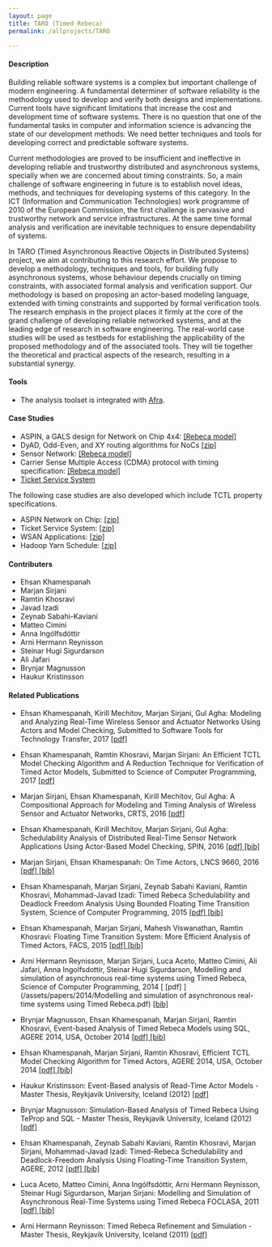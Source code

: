 ```yaml
---
layout: page
title: TARO (Timed Rebeca)
permalink: /allprojects/TARO

---
```


#### Description
Building reliable software systems is a complex but important challenge of modern engineering. A fundamental determiner of software reliability is the methodology used to develop and verify both designs and implementations. Current tools have significant limitations that increase the cost and development time of software systems. There is no question that one of the fundamental tasks in computer and information science is advancing the state of our development methods: We need better techniques and tools for developing correct and predictable software systems.

Current methodologies are proved to be insufficient and ineffective in developing reliable and trustworthy distributed and asynchronous systems, specially when we are concerned about timing constraints. So, a main challenge of software engineering in future is to establish novel ideas, methods, and techniques for developing systems of this category. In the ICT (Information and Communication Technologies) work programme of 2010 of the European Commission, the first challenge is pervasive and trustworthy network and service infrastructures. At the same time formal analysis and verification are inevitable techniques to ensure dependability of systems.

In TARO (Timed Asynchronous Reactive Objects in Distributed Systems) project, we aim at contributing to this research effort. We propose to develop a methodology, techniques and tools, for building fully asynchronous systems, whose behaviour depends crucially on timing constraints, with associated formal analysis and verification support. Our methodology is based on proposing an actor-based modeling language, extended with timing constraints and supported by formal verification tools. The research emphasis in the project places it firmly at the core of the grand challenge of developing reliable networked systems, and at the leading edge of research in software engineering. The real-world case studies will be used as testbeds for establishing the applicability of the proposed methodology and of the associated tools. They will tie together the theoretical and practical aspects of the research, resulting in a substantial synergy.

#### Tools
* The analysis toolset is integrated with [Afra](/alltools/Afra).

#### Case Studies
* ASPIN, a GALS design for Network on Chip 4x4: [ [Rebeca model] ](/assets/projects/TARO/case-studies/ASPIN.rebeca)
* DyAD, Odd-Even, and XY routing algorithms for NoCs [ [zip] ](/assets/projects/TARO/case-studies/Dyad-OE-XY.zip)
* Sensor Network: [ [Rebeca model] ](/assets/projects/TARO/case-studies/sensornetwork.rebeca)
* Carrier Sense Multiple Access (CDMA) protocol with timing specification: [ [Rebeca model] ](/assets/projects/TARO/case-studies/tcsma.rebeca)
* [Ticket Service System](/allprojects/TAROExamples/TicketService)

The following case studies are also developed which include TCTL property specifications.
* ASPIN Network on Chip: [ [zip] ](/assets/projects/TARO/case-studies/noc-prop.zip)
* Ticket Service System: [ [zip] ](/assets/projects/TARO/case-studies/ticket-service-prop.zip)
* WSAN Applications: [ [zip] ](/assets/projects/TARO/case-studies/tinyos-prop.zip)
* Hadoop Yarn Schedule: [ [zip] ](/assets/projects/TARO/case-studies/yarn-prop.zip)

#### Contributers
* Ehsan Khamespanah
* Marjan Sirjani
* Ramtin Khosravi
* Javad Izadi
* Zeynab Sabahi-Kaviani
* Matteo Cimini
* Anna Ingólfsdóttir
* Arni Hermann Reynisson
* Steinar Hugi Sigurdarson
* Ali Jafari
* Brynjar Magnusson
* Haukur Kristinsson

#### Related Publications
* Ehsan Khamespanah, Kirill Mechitov, Marjan Sirjani, Gul Agha: Modeling and Analyzing Real-Time Wireless Sensor and Actuator Networks Using Actors and Model Checking, Submitted to Software Tools for Technology Transfer, 2017  [ [pdf] ](/assets/papers/2017/Modeling-and-Analyzing-Real-Time-Wireless-Sensor-and-Actuator-Networks-Using-Actors-and-Model-Checking.pdf)

* Ehsan Khamespanah, Ramtin Khosravi, Marjan Sirjani: An Efficient TCTL Model Checking Algorithm and A Reduction Technique for Verification of Timed Actor Models, Submitted to Science of Computer Programming, 2017  [ [pdf] ](/assets/papers/2017/Efficient-TCTL.pdf)

* Marjan Sirjani, Ehsan Khamespanah, Kirill Mechitov, Gul Agha: A Compositional Approach for  Modeling and Timing Analysis of Wireless Sensor and Actuator Networks, CRTS, 2016  [ [pdf] ](/assets/papers/2016/CompositionalTinyOS.pdf)

* Ehsan Khamespanah, Kirill Mechitov, Marjan Sirjani, Gul Agha: Schedulability Analysis of Distributed Real-Time Sensor Network Applications Using Actor-Based Model Checking, SPIN, 2016  [ [pdf] ](/assets/papers/2016/TinyOS.pdf) [ [bib] ](http://dblp.uni-trier.de/rec/bibtex/conf/spin/KhamespanahMSA16)

* Marjan Sirjani, Ehsan Khamespanah: On Time Actors, LNCS 9660, 2016 [ [pdf] ](/assets/papers/2016/TimedActor.pdf) [ [bib] ](http://dblp.uni-trier.de/rec/bibtex/conf/birthday/SirjaniK16)

* Ehsan Khamespanah, Marjan Sirjani, Zeynab Sabahi Kaviani, Ramtin Khosravi, Mohammad-Javad Izadi: Timed Rebeca Schedulability and Deadlock Freedom Analysis Using Bounded Floating Time Transition System, Science of Computer Programming, 2015 [ [pdf] ](/assets/papers/2014/Timed-Rebeca-Shift-Equivalency-published.pdf) [ [bib] ](http://dblp.uni-trier.de/rec/bibtex/journals/scp/KhamespanahSSKI15) 

* Ehsan Khamespanah, Marjan Sirjani, Mahesh Viswanathan, Ramtin Khosravi: Floating Time Transition System: More Efficient Analysis of Timed Actors, FACS, 2015  [ [pdf] ](/assets/papers/2015/FTTStoTTS.pdf) [ [bib] ](http://dblp.uni-trier.de/rec/bibtex/conf/facs2/KhamespanahSVK15)

* Arni Hermann Reynisson, Marjan Sirjani, Luca Aceto, Matteo Cimini, Ali Jafari, Anna Ingolfsdottir, Steinar Hugi Sigurdarson, Modelling and simulation of asynchronous real-time systems using Timed Rebeca, Science of Computer Programming, 2014 [ [pdf] ](/assets/papers/2014/Modelling and simulation of asynchronous real-time systems using Timed Rebeca.pdf) [ [bib] ](http://dblp.uni-trier.de/rec/bibtex/journals/scp/ReynissonSACJIS14)

* Brynjar Magnusson, Ehsan Khamespanah, Marjan Sirjani, Ramtin Khosravi, Event-based Analysis of Timed Rebeca Models using SQL, AGERE 2014, USA, October 2014 [ [pdf] ](/assets/papers/2014/TeProp.pdf) [ [bib] ](http://dblp.uni-trier.de/rec/bibtex/conf/agere/MagnussonKKS14)

* Ehsan Khamespanah, Marjan Sirjani, Ramtin Khosravi, Efficient TCTL Model Checking Algorithm for Timed Actors, AGERE 2014, USA, October 2014 [ [pdf] ](/assets/papers/2014/TCTL.pdf) [ [bib] ](http://dblp.uni-trier.de/rec/bibtex/conf/agere/KhamespanahKS14)

* Haukur Kristinsson: Event-Based analysis of Read-Time Actor Models - Master Thesis, Reykjavík University, Iceland (2012) [ [pdf] ](/assets/Thesis/EVENT-BASED%20ANALYSIS%20OF%20REAL-TIME%20ACTOR%20MODELS%20-%20Haukur%20Kristinsson.pdf)

* Brynjar Magnusson: Simulation-Based Analysis of Timed Rebeca Using TeProp and SQL - Master Thesis, Reykjavík University, Iceland (2012) [ [pdf] ](/assets/Thesis/SIMULATION-BASED%20ANALYSIS%20OF%20TIMED%20REBECA%20USING%20TEPROP%20AND%20SQL%20-%20Brynjar%20Magnusson.pdf)

* Ehsan Khamespanah, Zeynab Sabahi Kaviani, Ramtin Khosravi, Marjan Sirjani, Mohammad-Javad Izadi: Timed-Rebeca Schedulability and Deadlock-Freedom Analysis Using Floating-Time Transition System, AGERE, 2012 [ [pdf] ](http://apice.unibo.it/xwiki/bin/download/AGERE2012/AcceptedPapers/ageresplash2012submission20.pdf) [ [bib] ](http://dblp.uni-trier.de/rec/bibtex/conf/agere/KhamespanahSKSI12)

* Luca Aceto, Matteo Cimini, Anna Ingólfsdóttir, Arni Hermann Reynisson, Steinar Hugi Sigurdarson, Marjan Sirjani: Modelling and Simulation of Asynchronous Real-Time Systems using Timed Rebeca FOCLASA, 2011 [ [pdf] ](http://www.google.com/url?sa=t&rct=j&q=%20marjan%20sirjani%3A%20%20%20modelling%20and%20simulation%20of%20asynchronous%20real-time%20systems%20using%20timed%20rebeca%20pdf&source=web&cd=1&ved=0CB8QFjAA&url=http%3A%2F%2Farxiv.org%2Fpdf%2F1108.0228&ei=6gV0UNKtAYbWsgamhoHgBA&usg=AFQjCNFltFhVQAQJahHq_oooBOIt8nhfNw) [ [bib] ](http://dblp.uni-trier.de/rec/bibtex/journals/corr/abs-1108-0228)

* Arni Hermann Reynisson: Timed Rebeca Refinement and Simulation - Master Thesis, Reykjavík University, Iceland (2011) [ [pdf] ](/assets/Thesis/TIMED%20REBECA%20REFINEMENT%20AND%20SIMULATION%20-%20Arni%20Hermann%20Reynisson.pdf)